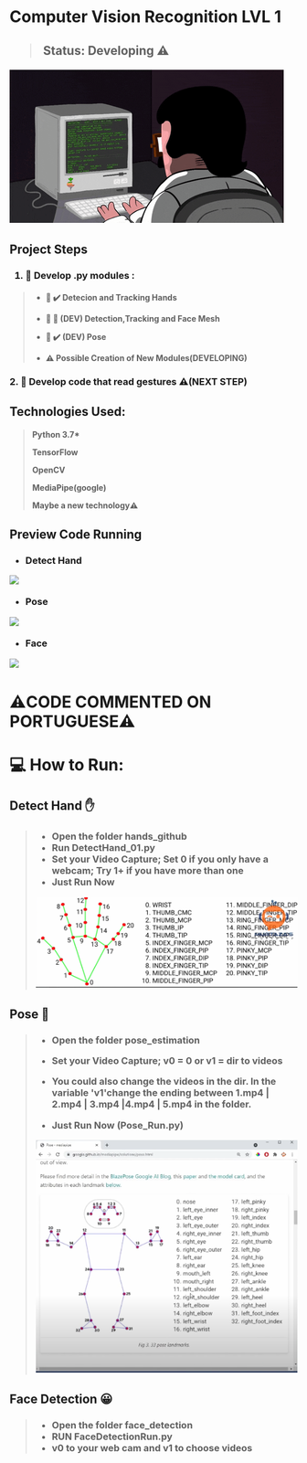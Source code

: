 <h1>Computer Vision Recognition LVL 1</h1>
<h2>

> Status: Developing ⚠️
<img src = "Images/develop.gif">

</h2>

<h2>Project Steps</h2>

<h3>

 1. 📁  Develop .py modules :
</h3>

<h4>

> * 📝 ✔️ Detecion and Tracking Hands<br/>
>
> * 📝 🚧 (DEV) Detection,Tracking and Face Mesh<br/>
>
> * 📝 ✔️ (DEV) Pose<br/>
>
> * ⚠️ Possible Creation of New Modules(DEVELOPING)<br/>
</h4>

<h3>
2. 📁 Develop code that read gestures ⚠️(NEXT STEP)
</h3>



<h2>
Technologies Used:
</h2>

<h4>

>
>Python 3.7*<br/>
>
>TensorFlow<br/>
>
>OpenCV<br/>
>
>MediaPipe(google)<br/>
>
>Maybe a new technology⚠️</br>
>

</h4>


<h2>Preview Code Running</h2>

<h3>

* Detect Hand

<img src = "Images/detecçao_maogif.gif">

* Pose

<img src = "Images/pose_01.gif">

* Face

<img src ="Images/face_detect.gif">

</h3>

#

<h1>⚠️CODE COMMENTED ON PORTUGUESE⚠️</h1>




<h1>💻 How to Run: </h1>



<h2>Detect Hand ✋ </h2>

<h3>

>* Open the folder hands_github 
>* Run DetectHand_01.py
>* Set your Video Capture; Set 0 if you only have a webcam; Try 1+ if you have more than one
>* Just Run Now
>
><img src='hands_github/hand_pts.png'>

</h3>


<h2>Pose 🦾 </h2>

<h3>

>* Open the folder pose_estimation
>
>* Set your Video Capture; v0 = 0 or v1 = dir to videos 
>* You could also change the videos in the dir. In the variable 'v1'change the ending between 1.mp4 | 2.mp4 | 3.mp4 |4.mp4 | 5.mp4  in the folder.
>
>* Just Run Now (Pose_Run.py)
>
><img src='pose_estimation/landmarks_pose.png'>

</h3>

<h2>Face Detection 😀</h2>

<h3>

>* Open the folder face_detection
>* RUN FaceDetectionRun.py
>* v0 to your web cam and v1 to choose videos

</h3>

